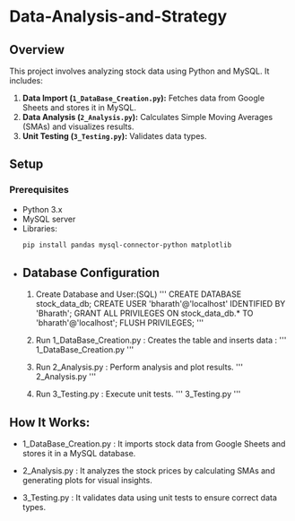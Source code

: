 # Data-Analysis-and-Strategy

## Overview
This project involves analyzing stock data using Python and MySQL. It includes:
1. **Data Import (`1_DataBase_Creation.py`):** Fetches data from Google Sheets and stores it in MySQL.
2. **Data Analysis (`2_Analysis.py`):** Calculates Simple Moving Averages (SMAs) and visualizes results.
3. **Unit Testing (`3_Testing.py`):** Validates data types.

## Setup

### Prerequisites
- Python 3.x
- MySQL server
- Libraries:
  ```bash
  pip install pandas mysql-connector-python matplotlib


- Database Configuration
  ------------------------------------
    1) Create Database and User:(SQL)
     '''
      CREATE DATABASE stock_data_db;
      CREATE USER 'bharath'@'localhost' IDENTIFIED BY 'Bharath';
      GRANT ALL PRIVILEGES ON stock_data_db.* TO 'bharath'@'localhost';
      FLUSH PRIVILEGES;
    '''

    2) Run 1_DataBase_Creation.py : Creates the table and inserts data :
     '''
      1_DataBase_Creation.py
     '''
  
    3) Run 2_Analysis.py : Perform analysis and plot results.
     '''
       2_Analysis.py
     '''
    4) Run 3_Testing.py : Execute unit tests.
     '''
       3_Testing.py
     '''
 

How It Works:
--------------------

- 1_DataBase_Creation.py : It imports stock data from Google Sheets and stores it in a MySQL database.

- 2_Analysis.py : It analyzes the stock prices by calculating SMAs and generating plots for visual insights.

- 3_Testing.py : It validates data using unit tests to ensure correct data types.




